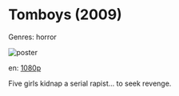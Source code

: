 # Tomboys (2009)

Genres: horror

![poster](http://image.tmdb.org/t/p/w500/d4yRFwMof654KYzdZAi8RITzb8j.jpg)

en:
  [1080p](magnet:?xt=urn:btih:1a11515b30d05b49dfc3584c2f72230a089456dd&dn=Tomboys+%282009%29+1080p+BrRip+x264+-+YIFY&tr=udp%3A%2F%2Ftracker.openbittorrent.com%3A80%2Fannounce&tr=udp%3A%2F%2Fglotorrents.pw%3A6969%2Fannounce&tr=udp%3A%2F%2Ftracker.openbittorrent.com%3A80%2Fannounce&tr=udp%3A%2F%2Ftracker.opentrackr.org%3A1337%2Fannounce&tr=udp%3A%2F%2Fzer0day.to%3A1337%2Fannounce&tr=udp%3A%2F%2Ftracker.coppersurfer.tk%3A6969%2Fannounce)
  


Five girls kidnap a serial rapist... to seek revenge.